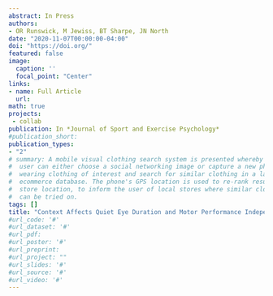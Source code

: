 ```yaml
---
abstract: In Press
authors:
- OR Runswick, M Jewiss, BT Sharpe, JN North 
date: "2020-11-07T00:00:00-04:00"
doi: "https://doi.org/"
featured: false
image:
  caption: ''
  focal_point: "Center"
links:
- name: Full Article
  url: 
math: true
projects:
 - collab
publication: In *Journal of Sport and Exercise Psychology*
#publication_short: 
publication_types:
- "2"
# summary: A mobile visual clothing search system is presented whereby a smart phone
#  user can either choose a social networking image or capture a new photo of a person
#  wearing clothing of interest and search for similar clothing in a large cloud-based
#  ecommerce database. The phone's GPS location is used to re-rank results by retail
#  store location, to inform the user of local stores where similar clothing items
#  can be tried on.
tags: []
title: "Context Affects Quiet Eye Duration and Motor Performance Independent of Cognitive Effort"
#url_code: '#'
#url_dataset: '#'
#url_pdf: 
#url_poster: '#'
#url_preprint: 
#url_project: ""
#url_slides: '#'
#url_source: '#'
#url_video: '#'
---
```




